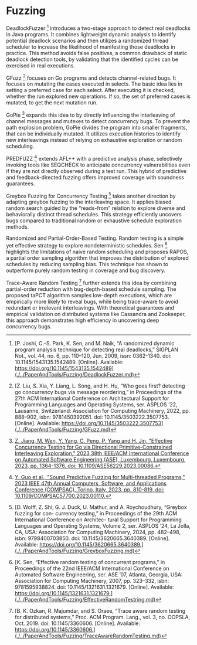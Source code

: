 # Fuzzing

DeadlockFuzzer [^1] introduces a two-stage approach to detect real deadlocks in Java programs. It combines lightweight dynamic analysis to identify potential deadlock scenarios and then utilizes a randomized thread scheduler to increase the likelihood of manifesting those deadlocks in practice. This method avoids false positives, a common drawback of static deadlock detection tools, by validating that the identified cycles can be exercised in real executions.

GFuzz [^2] focuses on Go programs and detects channel-related bugs. It focuses on mutating the cases executed in selects. The basic idea lies in setting a preferred case for each select. After executing it is checked, whether the run explored new operations. If so, the set of preferred cases is mutated, to get the next mutation run.

GoPie [^3] expands this idea to by directly influencing the interleaving of channel messages and mutexes to detect concurrency bugs. To prevent the path explosion problem, GoPie divides the program into smaller fragments, that can be individually mutated. It utilizes execution histories to identify new interleavings instead of relying on exhaustive exploration or random scheduling.


PREDFUZZ [^4] extends AFL++ with a predictive analysis phase, selectively invoking tools like SEQCHECK to anticipate concurrency vulnerabilities even if they are not directly observed during a test run. This hybrid of predictive and feedback-directed fuzzing offers improved coverage with soundness guarantees.

Greybox Fuzzing for Concurrency Testing [^5] takes another direction by adapting greybox fuzzing to the interleaving space. It applies biased random search guided by the “reads-from” relation to explore diverse and behaviorally distinct thread schedules. This strategy efficiently uncovers bugs compared to traditional random or exhaustive schedule exploration methods.

Randomized and Partial-Order-Based Testing. Random testing is a simple yet effective strategy to explore nondeterministic schedules. Sen [^6] highlights the limitations of naive random scheduling and proposes RAPOS, a partial order sampling algorithm that improves the distribution of explored schedules by reducing sampling bias. This technique has shown to outperform purely random testing in coverage and bug discovery.

Trace-Aware Random Testing [^7] further extends this idea by combining partial-order reduction with bug-depth-based schedule sampling. The proposed taPCT algorithm samples low-depth executions, which are empirically more likely to reveal bugs, while being trace-aware to avoid redundant or irrelevant interleavings. With theoretical guarantees and empirical validation on distributed systems like Cassandra and Zookeeper, this approach demonstrates high efficiency in uncovering deep concurrency bugs.

[^1]: [P. Joshi, C.-S. Park, K. Sen, and M. Naik, “A randomized dynamic program analysis
technique for detecting real deadlocks,” SIGPLAN Not., vol. 44, no. 6, pp. 110–120, Jun.
2009, issn: 0362-1340. doi: 10.1145/1543135.1542489. [Online]. Available: https://doi.org/10.1145/1543135.1542489](./../PaperAndTools/Fuzzing/DeadlockFuzzer.md)

[^2]: [Z. Liu, S. Xia, Y. Liang, L. Song, and H. Hu, “Who goes first? detecting go concurrency bugs via message reordering,” in Proceedings of the 27th ACM International Conference on Architectural Support for Programming Languages and Operating Systems, ser. ASPLOS ’22, Lausanne, Switzerland: Association for Computing Machinery, 2022, pp. 888–902, isbn: 9781450392051. doi: 10.1145/3503222.3507753. [Online]. Available: https://doi.org/10.1145/3503222.3507753](./../PaperAndTools/Fuzzing/GFuzz.md)

[^3]: [Z. Jiang, M. Wen, Y. Yang, C. Peng, P. Yang and H. Jin, "Effective Concurrency Testing for Go via Directional Primitive-Constrained Interleaving Exploration," 2023 38th IEEE/ACM International Conference on Automated Software Engineering (ASE), Luxembourg, Luxembourg, 2023, pp. 1364-1376, doi: 10.1109/ASE56229.2023.00086.](./../PaperAndTools/Fuzzing/GoPie.md)

[^4]: [Y. Guo et al., "Sound Predictive Fuzzing for Multi-threaded Programs," 2023 IEEE 47th Annual Computers, Software, and Applications Conference (COMPSAC), Torino, Italy, 2023, pp. 810-819, doi: 10.1109/COMPSAC57700.2023.00110.](./../PaperAndTools/Fuzzing/SoundPreditciveFuzzing.md)

[^5]: [D. Wolff, Z. Shi, G. J. Duck, U. Mathur, and A. Roychoudhury, “Greybox fuzzing for con-
currency testing,” in Proceedings of the 29th ACM International Conference on Architec-
tural Support for Programming Languages and Operating Systems, Volume 2, ser. ASPLOS
’24, La Jolla, CA, USA: Association for Computing Machinery, 2024, pp. 482–498, isbn:
9798400703850. doi: 10.1145/3620665.3640389. [Online]. Available: https://doi.org/10.1145/3620665.3640389.](./../PaperAndTools/Fuzzing/GreyboxFuzzing.md)

[^6]: [K. Sen, “Effective random testing of concurrent programs,” in Proceedings of the 22nd IEEE/ACM International Conference on Automated Software Engineering, ser. ASE ’07, Atlanta, Georgia, USA: Association for Computing Machinery, 2007, pp. 323–332, isbn: 9781595938824. doi: 10.1145/1321631.1321679. [Online]. Available: https://doi.org/10.1145/1321631.1321679.](./../PaperAndTools/Fuzzing/EffectiveRandomTestring.md)

[^7]: [B. K. Ozkan, R. Majumdar, and S. Oraee, “Trace aware random testing for distributed systems,” Proc. ACM Program. Lang., vol. 3, no. OOPSLA, Oct. 2019. doi: 10.1145/3360606. [Online]. Available: https://doi.org/10.1145/3360606.](./../PaperAndTools/Fuzzing/TraceAwareRandomTesting.md)